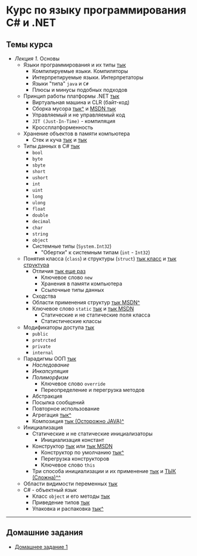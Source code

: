 Курс по языку программирования C# и .NET
====

Темы курса
---
 * *Лекция 1.* Основы
    * Языки программирования и их типы [тык](https://tproger.ru/translations/programming-concepts-compilation-vs-interpretation/)
        * Компилируемые языки. Компиляторы
        * Интерпретируемые языки. Интерпретаторы
        * Языки "типа" `java` и `C#`
        * Плюсы и минусы подобных подходов
    * Принцип работы платформы .NET [тык](https://metanit.com/sharp/tutorial/1.1.php)
        * Виртуальная машина и CLR (байт-код)
        * Сборка мусора [тык^](https://habrahabr.ru/post/125968/) и [MSDN тык](https://msdn.microsoft.com/ru-ru/library/0xy59wtx(v=vs.110).aspx)
        * Управляемый и не управляемый код
        * `JIT (Just-In-Time)` - компиляция
        * Кроссплатформенность
    * Хранение объектов в памяти компьютера
	    * Стек и куча [тык](https://tproger.ru/translations/programming-concepts-stack-and-heap/) и [тык](https://www.youtube.com/watch?v=uVoZbHP41CY)
    * Типы данных в C# [тык](https://metanit.com/sharp/tutorial/2.1.php)
	    * `bool`
	    * `byte`
	    * `sbyte`
	    * `short`
	    * `ushort`
	    * `int`
	    * `uint`
	    * `long`
	    * `ulong`
	    * `float`
	    * `double`
	    * `decimal`
	    * `char`
	    * `string`
	    * `object`
	    * Системные типы (`System.Int32`)
		    * "Обертки" к системным типам (`int` - `Int32`)
    * Понятия класса (`class`) и структуры (`struct`) [тык класс](https://metanit.com/sharp/tutorial/3.1.php) и [тык структура](https://metanit.com/sharp/tutorial/2.13.php)
	    * Отличия [тык еще раз](https://www.youtube.com/watch?v=uVoZbHP41CY)
		    * Ключевое слово `new`
		    * Хранения в памяти компьютера
		    * Ссылочные типы данных
	    * Сходства
	    * Области применения структур [тык MSDN^](https://docs.microsoft.com/ru-ru/dotnet/csharp/programming-guide/classes-and-structs/using-structs)
	    * Ключевое слово `static` [тык](https://habrahabr.ru/post/206082/) и [тык MSDN](https://docs.microsoft.com/ru-ru/dotnet/csharp/programming-guide/classes-and-structs/static-classes-and-static-class-members)
		    * Статические и не статические поля класса
		    * Статистические классы
    * Модификаторы доступа [тык](https://metanit.com/sharp/tutorial/3.2.php)
	    * `public`
	    * `protrcted`
	    * `private`
	    * `internal`
    * Парадигмы ООП [тык](https://tproger.ru/translations/diving-in-oop-p1/)
	    * *Наследование*
	    * *Инкапсуляция*
	    * *Полиморфизм*
		    * Ключевое слово `override`
		    * Переопределение и перегрузка методов
	    * Абстракция
	    * Посылка сообщений
	    * Повторное использование
	    * Агрегация [тык^](https://ru.stackoverflow.com/questions/596697/%d0%90%d0%b3%d1%80%d0%b5%d0%b3%d0%b0%d1%86%d0%b8%d1%8f-%d0%b8-%d0%ba%d0%be%d0%bc%d0%bf%d0%be%d0%b7%d0%b8%d1%86%d0%b8%d1%8f)
	    * Композиция [тык (Осторожно JAVA)^](https://habrahabr.ru/post/325478/)
    * Инициализация
	    * Статические и не статические инициализаторы
		    * Инициализация констант
	    * Конструктор [тык](http://mycsharp.ru/post/26/2013_07_03_konstruktory_v_si-sharp_operator_this.html) или [тык MSDN](https://docs.microsoft.com/ru-ru/dotnet/csharp/programming-guide/classes-and-structs/constructors)
		    * Конструктор по умолчанию [тык^](https://habrahabr.ru/post/152118/)
		    * Перегрузка конструкторов
		    * Ключевое слово `this`
	    * Три способа инициализации и их применение [тык](http://plssite.ru/csharp/csharp_object_init_article.html) и [ТЫК (Сложна)^^](https://habrahabr.ru/post/247047/)
    * Области видимости переменных [тык](https://metanit.com/sharp/tutorial/2.18.php)
    * C# - объектный язык
	    * Класс `object` и его методы [тык](https://metanit.com/sharp/tutorial/3.10.php)
	    * Приведение типов [тык](https://professorweb.ru/my/csharp/charp_theory/level3/3_8.php)
	    * Упаковка и распаковка [тык^](https://docs.microsoft.com/ru-ru/dotnet/csharp/programming-guide/types/boxing-and-unboxing)
---
Домашние задания
---
* [Домашнее задание 1](/01/task.md)